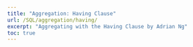 ```yaml
---
title: "Aggregation: Having Clause"
url: /SQL/aggregation/having/
excerpt: "Aggregating with the Having Clause by Adrian Ng"
toc: true
---
```




